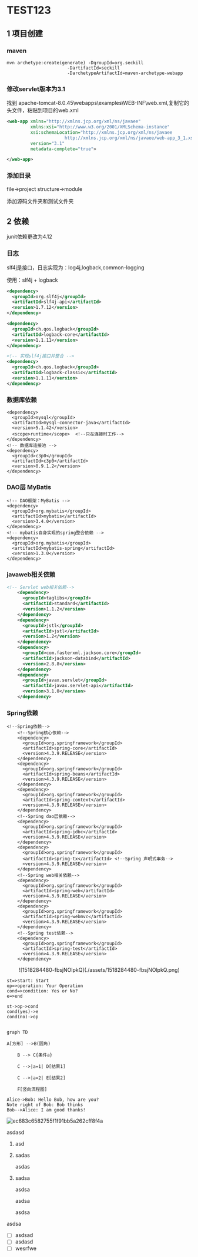 # TEST123

## 1 项目创建

### maven
```
mvn archetype:create(generate) -DgroupId=org.seckill
                       -DartifactId=seckill
                       -DarchetypeArtifactId=maven-archetype-webapp
```
### 修改servlet版本为3.1
找到 apache-tomcat-8.0.45\webapps\examples\WEB-INF\web.xml,复制它的头文件，粘贴到项目的web.xml

```xml
<web-app xmlns="http://xmlns.jcp.org/xml/ns/javaee"
         xmlns:xsi="http://www.w3.org/2001/XMLSchema-instance"
         xsi:schemaLocation="http://xmlns.jcp.org/xml/ns/javaee
                      http://xmlns.jcp.org/xml/ns/javaee/web-app_3_1.xsd"
         version="3.1"
         metadata-complete="true">

</web-app>
```
### 添加目录
file->project structure->module



添加源码文件夹和测试文件夹

## 2 依赖
junit依赖更改为4.12

### 日志
slf4j是接口，日志实现为：log4j,logback,common-logging

使用：slf4j + logback

```xml
<dependency>
  <groupId>org.slf4j</groupId>
  <artifactId>slf4j-api</artifactId>
  <version>1.7.12</version>
</dependency>

<dependency>
  <groupId>ch.qos.logback</groupId>
  <artifactId>logback-core</artifactId>
  <version>1.1.11</version>
</dependency>

<!-- 实现slf4j接口并整合 -->
<dependency>
  <groupId>ch.qos.logback</groupId>
  <artifactId>logback-classic</artifactId>
  <version>1.1.11</version>
</dependency>
```
### 数据库依赖

```
<dependency>
  <groupId>mysql</groupId>
  <artifactId>mysql-connector-java</artifactId>
  <version>5.1.42</version>
  <scope>runtime</scope>  <!--只在连接时工作-->
</dependency>
<!-- 数据库连接池 -->
<dependency>
  <groupId>c3p0</groupId>
  <artifactId>c3p0</artifactId>
  <version>0.9.1.2</version>
</dependency>
```

### DAO层 MyBatis

```
<!-- DAO框架：MyBatis -->
<dependency>
  <groupId>org.mybatis</groupId>
  <artifactId>mybatis</artifactId>
  <version>3.4.0</version>
</dependency>
<!-- mybatis自身实现的spring整合依赖 -->
<dependency>
  <groupId>org.mybatis</groupId>
  <artifactId>mybatis-spring</artifactId>
  <version>1.3.0</version>
</dependency>
```
### javaweb相关依赖

```xml
<!-- Servlet web相关依赖-->
    <dependency>
      <groupId>taglibs</groupId>
      <artifactId>standard</artifactId>
      <version>1.1.2</version>
    </dependency>
    <dependency>
      <groupId>jstl</groupId>
      <artifactId>jstl</artifactId>
      <version>1.2</version>
    </dependency>
    <dependency>
      <groupId>com.fasterxml.jackson.core</groupId>
      <artifactId>jackson-databind</artifactId>
      <version>2.8.8</version>
    </dependency>
    <dependency>
      <groupId>javax.servlet</groupId>
      <artifactId>javax.servlet-api</artifactId>
      <version>3.1.0</version>
    </dependency>
```

### Spring依赖

```
<!--Spring依赖-->
    <!--Spring核心依赖-->
    <dependency>
      <groupId>org.springframework</groupId>
      <artifactId>spring-core</artifactId>
      <version>4.3.9.RELEASE</version>
    </dependency>
    <dependency>
      <groupId>org.springframework</groupId>
      <artifactId>spring-beans</artifactId>
      <version>4.3.9.RELEASE</version>
    </dependency>
    <dependency>
      <groupId>org.springframework</groupId>
      <artifactId>spring-context</artifactId>
      <version>4.3.9.RELEASE</version>
    </dependency>
    <!--Spring dao层依赖-->
    <dependency>
      <groupId>org.springframework</groupId>
      <artifactId>spring-jdbc</artifactId>
      <version>4.3.9.RELEASE</version>
    </dependency>
    <dependency>
      <groupId>org.springframework</groupId>
      <artifactId>spring-tx</artifactId> <!--Spring 声明式事务-->
      <version>4.3.9.RELEASE</version>
    </dependency>
    <!--Spring web相关依赖-->
    <dependency>
      <groupId>org.springframework</groupId>
      <artifactId>spring-web</artifactId>
      <version>4.3.9.RELEASE</version>
    </dependency>
    <dependency>
      <groupId>org.springframework</groupId>
      <artifactId>spring-webmvc</artifactId>
      <version>4.3.9.RELEASE</version>
    </dependency>
    <!--Spring test依赖-->
    <dependency>
      <groupId>org.springframework</groupId>
      <artifactId>spring-test</artifactId>
      <version>4.3.9.RELEASE</version>
    </dependency>
```

<div align=center>
![1518284480-fbsjNOlpkQ](./assets/1518284480-fbsjNOlpkQ.png)
</div>







```flow
st=>start: Start
op=>operation: Your Operation
cond=>condition: Yes or No?
e=>end

st->op->cond
cond(yes)->e
cond(no)->op
```

```mermaid

graph TD

A[方形] -->B(圆角)

    B --> C{条件a}

    C -->|a=1| D[结果1]

    C -->|a=2| E[结果2]

    F[竖向流程图]

```

```sequence
Alice->Bob: Hello Bob, how are you?
Note right of Bob: Bob thinks
Bob-->Alice: I am good thanks!
```
![ec683c6582755f1f91bb5a262cff8f4a](assets/ec683c6582755f1f91bb5a262cff8f4a.jpeg)




asdasd

1. asd

2. sadas

   asdas

3. sadsa

   asdsa

   asdsa

   asdsa

asdsa

- [ ] asdsad
- [ ] asdasd
- [ ] wesrfwe

```

```

